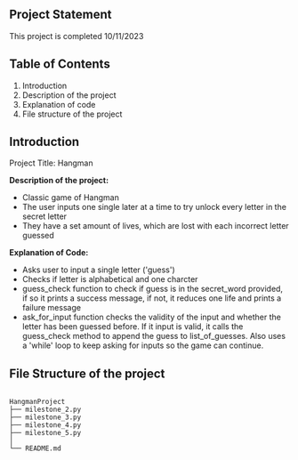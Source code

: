 ## Project Statement

This project is completed 10/11/2023

## Table of Contents
1. Introduction
1. Description of the project
1. Explanation of code
1. File structure of the project

## Introduction

Project Title: Hangman

**Description of the project:**
- Classic game of Hangman
- The user inputs one single later at a time to try unlock every letter in the secret letter
- They have a set amount of lives, which are lost with each incorrect letter guessed

**Explanation of Code:**
- Asks user to input a single letter ('guess')
- Checks if letter is alphabetical and one charcter
- guess_check function to check if guess is in the secret_word provided, if so it prints a success message, if not, it reduces one life and prints a failure message
- ask_for_input function checks the validity of the input and whether the letter has been guessed before. If it input is valid, it calls the guess_check method to append the guess to list_of_guesses. Also uses a 'while' loop to keep asking for inputs so the game can continue.

## File Structure of the project

```

HangmanProject
├── milestone_2.py
├── milestone_3.py
├── milestone_4.py
├── milestone_5.py
│   
└── README.md

```
